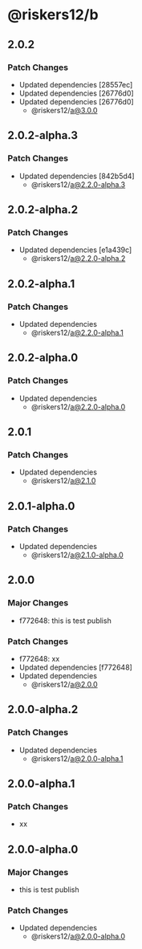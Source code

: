 # @riskers12/b

## 2.0.2

### Patch Changes

- Updated dependencies [28557ec]
- Updated dependencies [26776d0]
- Updated dependencies [26776d0]
  - @riskers12/a@3.0.0

## 2.0.2-alpha.3

### Patch Changes

- Updated dependencies [842b5d4]
  - @riskers12/a@2.2.0-alpha.3

## 2.0.2-alpha.2

### Patch Changes

- Updated dependencies [e1a439c]
  - @riskers12/a@2.2.0-alpha.2

## 2.0.2-alpha.1

### Patch Changes

- Updated dependencies
  - @riskers12/a@2.2.0-alpha.1

## 2.0.2-alpha.0

### Patch Changes

- Updated dependencies
  - @riskers12/a@2.2.0-alpha.0

## 2.0.1

### Patch Changes

- Updated dependencies
  - @riskers12/a@2.1.0

## 2.0.1-alpha.0

### Patch Changes

- Updated dependencies
  - @riskers12/a@2.1.0-alpha.0

## 2.0.0

### Major Changes

- f772648: this is test publish

### Patch Changes

- f772648: xx
- Updated dependencies [f772648]
- Updated dependencies
  - @riskers12/a@2.0.0

## 2.0.0-alpha.2

### Patch Changes

- Updated dependencies
  - @riskers12/a@2.0.0-alpha.1

## 2.0.0-alpha.1

### Patch Changes

- xx

## 2.0.0-alpha.0

### Major Changes

- this is test publish

### Patch Changes

- Updated dependencies
  - @riskers12/a@2.0.0-alpha.0
